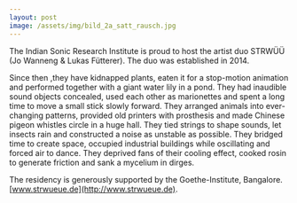 ```yaml
---
layout: post
image: /assets/img/bild_2a_satt_rausch.jpg
---
```


The Indian Sonic Research Institute is proud to host the artist duo STRWÜÜ (Jo Wanneng & Lukas Fütterer). The duo was established in 2014. 

<!--more-->

Since then ,they have kidnapped plants, eaten it for a stop-motion animation and performed together with a giant water lily in a pond. They had inaudible sound objects concealed, used each other as marionettes and spent a long time to move a small stick slowly forward. They arranged animals into ever-changing patterns, provided old printers with prosthesis and made Chinese pigeon whistles circle in a huge hall. They tied strings to shape sounds, let insects rain and constructed a noise as unstable as possible. They bridged time to create space, occupied industrial buildings while oscillating and forced air to dance. They deprived fans of their cooling effect, cooked rosin to generate friction and sank a mycelium in dirges.

The residency is generously supported by the Goethe-Institute, Bangalore. [www.strwueue.de](http://www.strwueue.de).
